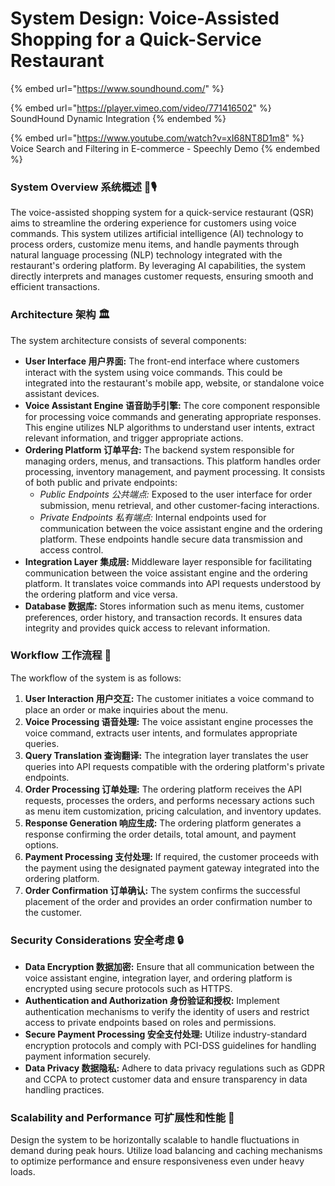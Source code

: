 # System Design: Voice-Assisted Shopping for a Quick-Service Restaurant

{% embed url="https://www.soundhound.com/" %}

{% embed url="https://player.vimeo.com/video/771416502" %}
SoundHound Dynamic Integration
{% endembed %}

{% embed url="https://www.youtube.com/watch?v=xI68NT8D1m8" %}
Voice Search and Filtering in E-commerce - Speechly Demo
{% endembed %}

### System Overview 系统概述 🛒🎙️

The voice-assisted shopping system for a quick-service restaurant (QSR) aims to streamline the ordering experience for customers using voice commands. This system utilizes artificial intelligence (AI) technology to process orders, customize menu items, and handle payments through natural language processing (NLP) technology integrated with the restaurant's ordering platform. By leveraging AI capabilities, the system directly interprets and manages customer requests, ensuring smooth and efficient transactions.

### Architecture 架构 🏛️

The system architecture consists of several components:

* **User Interface 用户界面:** The front-end interface where customers interact with the system using voice commands. This could be integrated into the restaurant's mobile app, website, or standalone voice assistant devices.
* **Voice Assistant Engine 语音助手引擎:** The core component responsible for processing voice commands and generating appropriate responses. This engine utilizes NLP algorithms to understand user intents, extract relevant information, and trigger appropriate actions.
* **Ordering Platform 订单平台:** The backend system responsible for managing orders, menus, and transactions. This platform handles order processing, inventory management, and payment processing. It consists of both public and private endpoints:
  * _Public Endpoints 公共端点:_ Exposed to the user interface for order submission, menu retrieval, and other customer-facing interactions.
  * _Private Endpoints 私有端点:_ Internal endpoints used for communication between the voice assistant engine and the ordering platform. These endpoints handle secure data transmission and access control.
* **Integration Layer 集成层:** Middleware layer responsible for facilitating communication between the voice assistant engine and the ordering platform. It translates voice commands into API requests understood by the ordering platform and vice versa.
* **Database 数据库:** Stores information such as menu items, customer preferences, order history, and transaction records. It ensures data integrity and provides quick access to relevant information.

### Workflow 工作流程 🔄

The workflow of the system is as follows:

1. **User Interaction 用户交互:** The customer initiates a voice command to place an order or make inquiries about the menu.
2. **Voice Processing 语音处理:** The voice assistant engine processes the voice command, extracts user intents, and formulates appropriate queries.
3. **Query Translation 查询翻译:** The integration layer translates the user queries into API requests compatible with the ordering platform's private endpoints.
4. **Order Processing 订单处理:** The ordering platform receives the API requests, processes the orders, and performs necessary actions such as menu item customization, pricing calculation, and inventory updates.
5. **Response Generation 响应生成:** The ordering platform generates a response confirming the order details, total amount, and payment options.
6. **Payment Processing 支付处理:** If required, the customer proceeds with the payment using the designated payment gateway integrated into the ordering platform.
7. **Order Confirmation 订单确认:** The system confirms the successful placement of the order and provides an order confirmation number to the customer.

### Security Considerations 安全考虑 🔒

* **Data Encryption 数据加密:** Ensure that all communication between the voice assistant engine, integration layer, and ordering platform is encrypted using secure protocols such as HTTPS.
* **Authentication and Authorization 身份验证和授权:** Implement authentication mechanisms to verify the identity of users and restrict access to private endpoints based on roles and permissions.
* **Secure Payment Processing 安全支付处理:** Utilize industry-standard encryption protocols and comply with PCI-DSS guidelines for handling payment information securely.
* **Data Privacy 数据隐私:** Adhere to data privacy regulations such as GDPR and CCPA to protect customer data and ensure transparency in data handling practices.

### Scalability and Performance 可扩展性和性能 🚀

Design the system to be horizontally scalable to handle fluctuations in demand during peak hours. Utilize load balancing and caching mechanisms to optimize performance and ensure responsiveness even under heavy loads.

